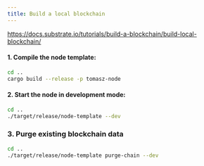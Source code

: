 ```yaml
---
title: Build a local blockchain
---
```

https://docs.substrate.io/tutorials/build-a-blockchain/build-local-blockchain/

#### 1. Compile the node template:

```bash
cd ..
cargo build --release -p tomasz-node
```

#### 2. Start the node in development mode:

```bash
cd ..
./target/release/node-template --dev
```

### 3. Purge existing blockchain data
```bash
cd ..
./target/release/node-template purge-chain --dev 
```